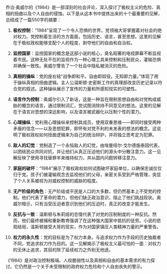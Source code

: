 乔治·奥威尔的《1984》是一部深刻的社会评论，深入探讨了极权主义的危险、真相的扭曲以及个人自由的侵蚀。以下是从这本书中提炼出来的十个最重要的见解，总结成了一篇550字的摘要：

1. **极权控制**：“1984”呈现了一个令人恐惧的世界，党领袖大哥掌握着对社会的绝对权力。党控制着生活的方方面面，包括历史、语言，甚至思想。这里的见解在于极权政权能够支配个人的程度，剥夺他们的自由和自治权。

2. **监控国家**：监控国家的概念是这部小说的核心，臭名昭著的电视屏幕不断监视着市民。这种无处不在的监视作为一种心理工具来控制和压制民众，灌输恐惧并确保一致性。奥威尔警告了一个社会中隐私被消灭的危险。

3. **真相的操纵**：党的座右铭“战争即和平。自由即奴役。无知即力量。”体现了用于操纵真相的扭曲逻辑。主人公温斯顿·史密斯工作的真理部改变历史记录以符合党的叙述。这种操纵展示了宣传的力量和所感知现实的可塑性。

4. **语言作为控制**：奥威尔引入了新话，这是一种旨在限制思想自由和对党构成威胁的概念的语言。通过限制词汇，党试图消除持不同意见的想法。这里的见解在于语言对思想的深远影响，以及语言被武器化以压制个性的潜力。

5. **心理操纵**：党利用心理操纵来控制其成员，使用双重思维——即同时接受两种矛盾的信念——以及思想犯罪，即怀有对党不利的未发表的想法的概念。这说明了极权政权如何扭曲逻辑来为自己的统治辩护，并将独立思考定为犯罪。

6. **敌人的幻觉**：党制造了一个永恒敌人的幻觉，由埃曼纽尔·戈尔德施泰因代表，以团结民众共同对抗，并让他们从真正压迫他们的源头中分散注意力。这一见解反映了使用寻找替罪羊来维持权力，并从国内问题转移注意力。

7. **家庭的破坏**：“1984”展示了极权政权如何试图破坏家庭单位，以确保忠诚仅仅归于党。孩子们被灌输观念去监视他们的父母，亲密关系受到严格管理，突显了个人关系被视为对威权控制的威胁的程度。

8. **无产阶级的角色**：无产阶级或平民是人口的大多数，但仍然基本上不受党的控制。他们代表了革命的潜力，但他们缺乏政治意识，阻止了他们挑战现状。奥威尔暗示，只有当受压迫者意识到他们的压迫时，真正的改变才能发生。

9. **反抗与一致**：温斯顿与朱莉娅的恋情代表了对党的压制制度的一种反抗。然而，他们最终被捕和重新教育强调了在这种强大国家中抵抗的徒劳。小说的悲观结局，温斯顿接受大哥的现实，作为对国家镇压人类精神力量的严重警告。

10. **权力的永久性**：党的目标是为了权力本身。与追求权力作为手段的历史独裁者不同，党追求权力作为目的。这一见解揭示了极权主义最可怕的一面：对权力的无休止追求，其目的除了延续权力之外别无他途。

《1984》是对政治控制极端、人权脆弱性以及真相和自由的基本需求的有力探讨。它仍然是一个关于未受限制的政府权力危险和个人自由丧失的警示。